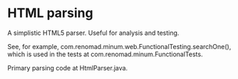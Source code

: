 HTML parsing
=============

A simplistic HTML5 parser.  Useful for analysis and testing.

See, for example, com.renomad.minum.web.FunctionalTesting.searchOne(), which is
used in the tests at com.renomad.minum.FunctionalTests.

Primary parsing code at HtmlParser.java.